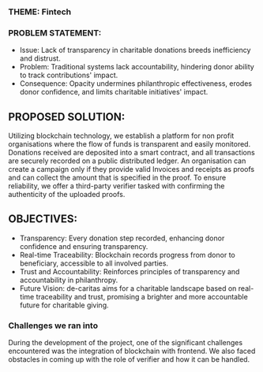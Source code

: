 
### THEME: Fintech
### PROBLEM STATEMENT:
- Issue: Lack of transparency in charitable donations breeds inefficiency and distrust.
- Problem: Traditional systems lack accountability, hindering donor ability to track contributions' impact.
- Consequence: Opacity undermines philanthropic effectiveness, erodes donor confidence, and limits charitable initiatives' impact.
  
## PROPOSED SOLUTION:
Utilizing blockchain technology, we establish a platform for non profit organisations where the flow of funds is transparent and easily monitored. 
Donations received are deposited into a smart contract, and all transactions are securely recorded on a public distributed ledger. 
An organisation can create a campaign only if they provide valid Invoices and receipts as proofs and can collect the amount that is specified in the proof.
To ensure reliability, we offer a third-party verifier tasked with confirming the authenticity of the uploaded proofs.

## OBJECTIVES:
- Transparency: Every donation step recorded, enhancing donor confidence and ensuring transparency.
- Real-time Traceability: Blockchain records progress from donor to beneficiary, accessible to all involved parties.
- Trust and Accountability: Reinforces principles of transparency and accountability in philanthropy.
- Future Vision: de-caritas aims for a charitable landscape based on real-time traceability and trust, promising a brighter and more accountable future for charitable giving.
  
### Challenges we ran into
During the development of the project, one of the significant challenges encountered was the integration of blockchain with frontend. We also faced obstacles in coming up with the role of verifier and how it can be handled.
